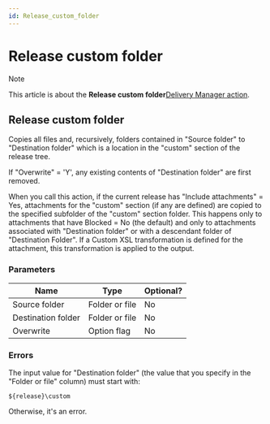 ```yaml
---
id: Release_custom_folder
---
```


# Release custom folder



> [!NOTE]
> This article is about the **Release custom folder**[Delivery Manager action](/docs/Continuous%20delivery/Delivery%20Manager%20actions%20by%20name).

## **Release custom folder**

Copies all files and, recursively, folders contained in "Source folder" to "Destination folder" which is a location in the "custom" section of the release tree.

If "Overwrite" = 'Y', any existing contents of "Destination folder" are first removed.

When you call this action, if the current release has "Include attachments" = Yes, attachments for the "custom" section (if any are defined) are copied to the specified subfolder of the "custom" section folder. This happens only to attachments that have Blocked = No (the default) and only to attachments associated with "Destination folder" or with a descendant folder of "Destination Folder". If a Custom XSL transformation is defined for the attachment, this transformation is applied to the output.

### Parameters

|**Name**|**Type**|**Optional?**|
|--------|--------|--------|
|Source folder|Folder or file|No      |
|Destination folder|Folder or file|No      |
|Overwrite|Option flag|No      |



### Errors

The input value for "Destination folder" (the value that you specify in the "Folder or file" column) must start with:

```
${release}\custom
```

Otherwise, it's an error.